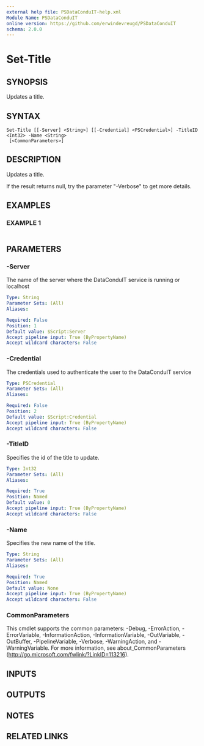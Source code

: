 ```yaml
---
external help file: PSDataConduIT-help.xml
Module Name: PSDataConduIT
online version: https://github.com/erwindevreugd/PSDataConduIT
schema: 2.0.0
---
```


# Set-Title

## SYNOPSIS
Updates a title.

## SYNTAX

```
Set-Title [[-Server] <String>] [[-Credential] <PSCredential>] -TitleID <Int32> -Name <String>
 [<CommonParameters>]
```

## DESCRIPTION
Updates a title.

If the result returns null, try the parameter "-Verbose" to get more details.

## EXAMPLES

### EXAMPLE 1
```

```

## PARAMETERS

### -Server
The name of the server where the DataConduIT service is running or localhost

```yaml
Type: String
Parameter Sets: (All)
Aliases:

Required: False
Position: 1
Default value: $Script:Server
Accept pipeline input: True (ByPropertyName)
Accept wildcard characters: False
```

### -Credential
The credentials used to authenticate the user to the DataConduIT service

```yaml
Type: PSCredential
Parameter Sets: (All)
Aliases:

Required: False
Position: 2
Default value: $Script:Credential
Accept pipeline input: True (ByPropertyName)
Accept wildcard characters: False
```

### -TitleID
Specifies the id of the title to update.

```yaml
Type: Int32
Parameter Sets: (All)
Aliases:

Required: True
Position: Named
Default value: 0
Accept pipeline input: True (ByPropertyName)
Accept wildcard characters: False
```

### -Name
Specifies the new name of the title.

```yaml
Type: String
Parameter Sets: (All)
Aliases:

Required: True
Position: Named
Default value: None
Accept pipeline input: True (ByPropertyName)
Accept wildcard characters: False
```

### CommonParameters
This cmdlet supports the common parameters: -Debug, -ErrorAction, -ErrorVariable, -InformationAction, -InformationVariable, -OutVariable, -OutBuffer, -PipelineVariable, -Verbose, -WarningAction, and -WarningVariable.
For more information, see about_CommonParameters (http://go.microsoft.com/fwlink/?LinkID=113216).

## INPUTS

## OUTPUTS

## NOTES

## RELATED LINKS
